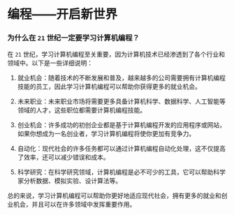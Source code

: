 # 编程——开启新世界

### 为什么在 `21` 世纪一定要学习计算机编程？

在 `21` 世纪，学习计算机编程至关重要，因为计算机技术已经渗透到了各个行业和领域中。以下是一些详细说明：

1. 就业机会：随着技术的不断发展和普及，越来越多的公司需要拥有计算机编程技能的员工，因此学习计算机编程可以帮助你获得更多的就业机会。

2. 未来职业：未来职业市场将需要更多具备计算机科学、数据科学、人工智能等领域的人才，这些职位都需要计算机编程技能。

3. 创业机会：许多成功的初创企业都是基于计算机编程开发的应用程序或网站，如果你想成为一名创业者，学习计算机编程将使你更加有竞争力。

4. 自动化：现代社会的许多任务都可以通过计算机编程自动化处理，这不仅提高了效率，还可以减少错误和成本。

5. 科学研究：在科学研究领域，计算机编程是必不可少的工具，它可以帮助科学家分析数据、模拟实验、设计算法等。

总的来说，学习计算机编程可以帮助你更好地适应现代社会，拥有更多的就业和创业机会，并且可以在许多领域中发挥重要作用。